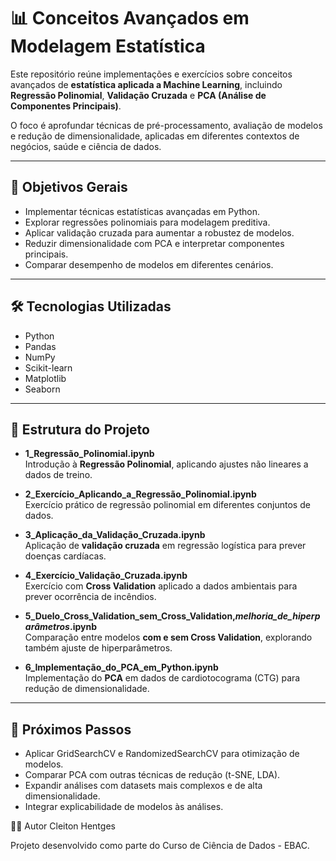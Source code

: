 # 📊 Conceitos Avançados em Modelagem Estatística  

Este repositório reúne implementações e exercícios sobre conceitos avançados de **estatística aplicada a Machine Learning**, incluindo **Regressão Polinomial**, **Validação Cruzada** e **PCA (Análise de Componentes Principais)**.  

O foco é aprofundar técnicas de pré-processamento, avaliação de modelos e redução de dimensionalidade, aplicadas em diferentes contextos de negócios, saúde e ciência de dados.  

---

## 🚀 Objetivos Gerais  
- Implementar técnicas estatísticas avançadas em Python.  
- Explorar regressões polinomiais para modelagem preditiva.  
- Aplicar validação cruzada para aumentar a robustez de modelos.  
- Reduzir dimensionalidade com PCA e interpretar componentes principais.  
- Comparar desempenho de modelos em diferentes cenários.  

---

## 🛠️ Tecnologias Utilizadas  
- Python  
- Pandas  
- NumPy  
- Scikit-learn  
- Matplotlib  
- Seaborn  

---

## 📂 Estrutura do Projeto  

- **1_Regressão_Polinomial.ipynb**  
  Introdução à **Regressão Polinomial**, aplicando ajustes não lineares a dados de treino.  

- **2_Exercício_Aplicando_a_Regressão_Polinomial.ipynb**  
  Exercício prático de regressão polinomial em diferentes conjuntos de dados.  

- **3_Aplicação_da_Validação_Cruzada.ipynb**  
  Aplicação de **validação cruzada** em regressão logística para prever doenças cardíacas.  

- **4_Exercício_Validação_Cruzada.ipynb**  
  Exercício com **Cross Validation** aplicado a dados ambientais para prever ocorrência de incêndios.  

- **5_Duelo_Cross_Validation_sem_Cross_Validation,_melhoria_de_hiperparâmetros_.ipynb**  
  Comparação entre modelos **com e sem Cross Validation**, explorando também ajuste de hiperparâmetros.  

- **6_Implementação_do_PCA_em_Python.ipynb**  
  Implementação do **PCA** em dados de cardiotocograma (CTG) para redução de dimensionalidade.  

---

## 📌 Próximos Passos  
- Aplicar GridSearchCV e RandomizedSearchCV para otimização de modelos.  
- Comparar PCA com outras técnicas de redução (t-SNE, LDA).  
- Expandir análises com datasets mais complexos e de alta dimensionalidade.  
- Integrar explicabilidade de modelos às análises.  

👨‍💻 Autor Cleiton Hentges

Projeto desenvolvido como parte do Curso de Ciência de Dados - EBAC.
